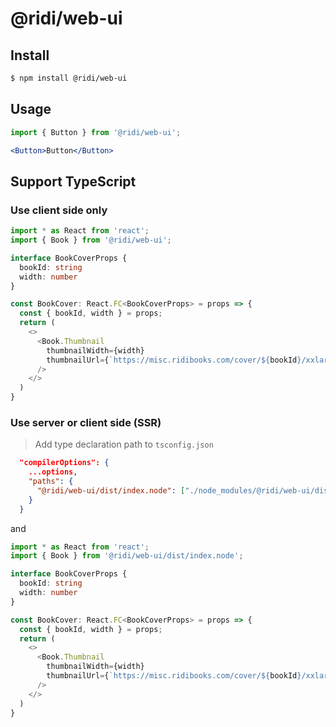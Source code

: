 # @ridi/web-ui

## Install
```bash
$ npm install @ridi/web-ui
```

## Usage
```jsx static
import { Button } from '@ridi/web-ui';

<Button>Button</Button>
```

## Support TypeScript
### Use client side only
```typescript jsx
import * as React from 'react';
import { Book } from '@ridi/web-ui';

interface BookCoverProps {
  bookId: string
  width: number
}

const BookCover: React.FC<BookCoverProps> = props => {
  const { bookId, width } = props;
  return (
    <>
      <Book.Thumbnail
        thumbnailWidth={width}
        thumbnailUrl={`https://misc.ridibooks.com/cover/${bookId}/xxlarge`}
      />
    </>
  )
}
```

### Use server or client side (SSR)
> Add type declaration path to `tsconfig.json` 

```json
  "compilerOptions": {
    ...options,
    "paths": {
      "@ridi/web-ui/dist/index.node": ["./node_modules/@ridi/web-ui/dist/index.d.ts"]
    }
  }
```

and
```typescript jsx
import * as React from 'react';
import { Book } from '@ridi/web-ui/dist/index.node';

interface BookCoverProps {
  bookId: string
  width: number
}

const BookCover: React.FC<BookCoverProps> = props => {
  const { bookId, width } = props;
  return (
    <>
      <Book.Thumbnail
        thumbnailWidth={width}
        thumbnailUrl={`https://misc.ridibooks.com/cover/${bookId}/xxlarge`}
      />
    </>
  )
}
```